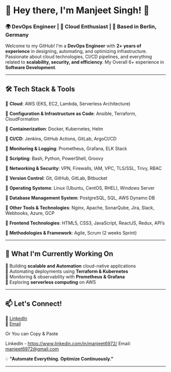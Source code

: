 # 🚀 Hey there, I'm Manjeet Singh! 👋

### 🌍 DevOps Engineer | 🚢 Cloud Enthusiast | 📍 Based in Berlin, Germany  

Welcome to my GitHub! I'm a **DevOps Engineer** with **2+ years of experience** in designing, automating, and optimizing infrastructure. Passionate about cloud technologies, CI/CD pipelines, and everything related to **scalability, security, and efficiency**. My Overall 6+ experience in **Software Development**.  

---

## 🛠️ Tech Stack & Tools  

🔹 **Cloud**: AWS (EKS, EC2, Lambda, Serverless Architecture) 

🔹 **Configuration  & Infrastructure as Code**: Ansible, Terraform, CloudFormation

🔹 **Containerization**: Docker, Kubernetes, Helm

🔹 **CI/CD**: Jenkins, GitHub Actions, GitLab, ArgoCI/CD 

🔹 **Monitoring & Logging**: Prometheus, Grafana, ELK Stack

🔹 **Scripting**: Bash, Python, PowerShell, Groovy

🔹 **Networking & Security**: VPN, Firewalls, IAM, VPC, TLS/SSL, Trivy, RBAC

🔹 **Version Control**: Git, GitHub, GitLab, Bitbucket

🔹 **Operating Systems**: Linux (Ubuntu, CentOS, RHEL), Windows Server

🔹 **Database Management System**: PostgreSQL, SQL, AWS Dynamo DB

🔹 **Other Tools & Technologies**: Nginx, Apache, SonarQube, Jira, Slack, Webhooks, Azure, GCP

🔹 **Frontend Technologies**: HTML5, CSS3, JavaScript, ReactJS, Redux, API’s

🔹 **Methodologies & Framework**: Agile, Scrum (2 weeks Sprint)

---

## 🚀 What I'm Currently Working On  
🔸 Building **scalable and Automation** cloud-native applications  
🔸 Automating deployments using **Terraform & Kubernetes**  
🔸 Monitoring & observability with **Prometheus & Grafana**  
🔸 Exploring **serverless computing** on AWS  

---

## 📫 Let's Connect!  
🔗 [LinkedIn](https://www.linkedin.com/in/manjeet6972/)    
📧 [Email](mailto:your.manjeet6972@gmail.com)


Or You can Copy & Paste 


LinkedIn - https://www.linkedin.com/in/manjeet6972/
Email: manjeet6972@gmail.com

💡 **"Automate Everything. Optimize Continuously."**  

---
